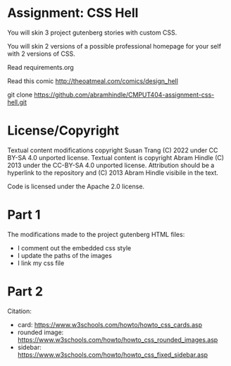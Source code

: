 # Assignment: CSS Hell

You will skin 3 project gutenberg stories with custom CSS.

You will skin 2 versions of a possible professional homepage for your
self with 2 versions of CSS.

Read requirements.org

Read this comic http://theoatmeal.com/comics/design_hell

git clone https://github.com/abramhindle/CMPUT404-assignment-css-hell.git

# License/Copyright

Textual content modifications copyright Susan Trang (C) 2022 under CC BY-SA 4.0 unported license.
Textual content is copyright Abram Hindle (C) 2013 under the CC-BY-SA
4.0 unported license. Attribution should be a hyperlink to the
repository and (C) 2013 Abram Hindle visibile in the text.

Code is licensed under the Apache 2.0 license.

# Part 1

The modifications made to the project gutenberg HTML files:

- I comment out the embedded css style
- I update the paths of the images
- I link my css file

# Part 2

Citation:

- card: https://www.w3schools.com/howto/howto_css_cards.asp
- rounded image: https://www.w3schools.com/howto/howto_css_rounded_images.asp
- sidebar: https://www.w3schools.com/howto/howto_css_fixed_sidebar.asp
